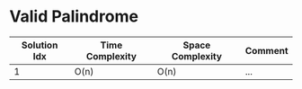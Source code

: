 # Valid Palindrome

| Solution Idx | Time Complexity | Space Complexity | Comment |
| ------------ | --------------- | ---------------- | ------- |
| 1            | O(n)            | O(n)             | ...     |
